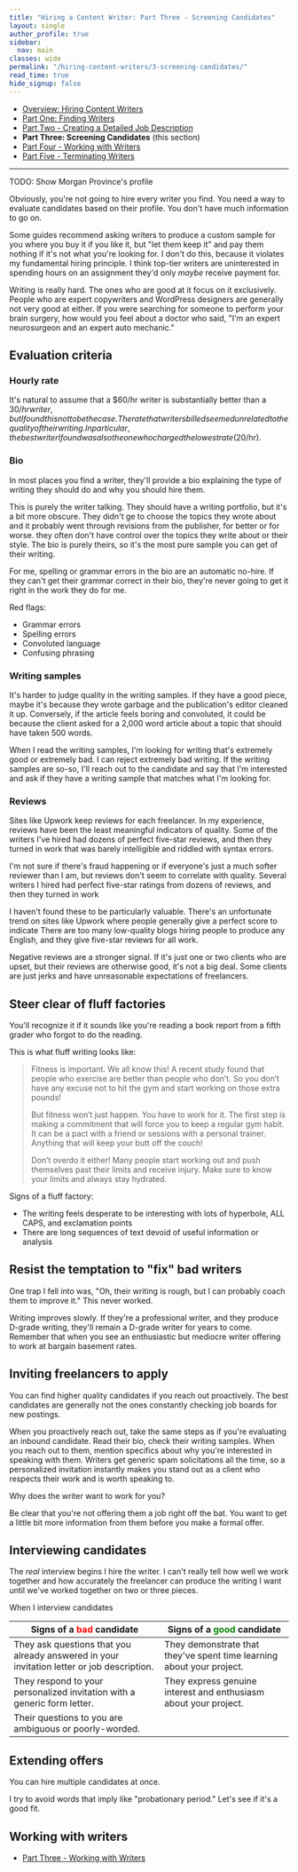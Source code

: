 ```yaml
---
title: "Hiring a Content Writer: Part Three - Screening Candidates"
layout: single
author_profile: true
sidebar:
  nav: main
classes: wide
permalink: "/hiring-content-writers/3-screening-candidates/"
read_time: true
hide_signup: false
---
```


* [Overview: Hiring Content Writers](/hiring-content-writers/)
* [Part One: Finding Writers](/hiring-content-writers/1-finding-writers/)
* [Part Two - Creating a Detailed Job Description](/hiring-content-writers/2-working-with-writers/)
* **Part Three: Screening Candidates** (this section)
* [Part Four - Working with Writers](/hiring-content-writers/4-working-with-writers/)
* [Part Five - Terminating Writers](/hiring-content-writers/5-terminating-writers/)

---

TODO: Show Morgan Province's profile

Obviously, you're not going to hire every writer you find. You need a way to evaluate candidates based on their profile. You don't have much information to go on.

Some guides recommend asking writers to produce a custom sample for you where you buy it if you like it, but "let them keep it" and pay them nothing if it's not what you're looking for. I don't do this, because it violates my fundamental hiring principle. I think top-tier writers are uninterested in spending hours on an assignment they'd only *maybe* receive payment for.

Writing is really hard. The ones who are good at it focus on it exclusively. People who are expert copywriters and WordPress designers are generally not very good at either. If you were searching for someone to perform your brain surgery, how would you feel about a doctor who said, "I'm an expert neurosurgeon and an expert auto mechanic."

## Evaluation criteria

### Hourly rate

It's natural to assume that a $60/hr writer is substantially better than a $30/hr writer, but I found this not to be the case. The rate that writers billed seemed unrelated to the quality of their writing. In particular, the best writer I found was also the one who charged the lowest rate ($20/hr).

### Bio

In most places you find a writer, they'll provide a bio explaining the type of writing they should do and why you should hire them.

This is purely the writer talking. They should have a writing portfolio, but it's a bit more obscure. They didn't ge to choose the topics they wrote about and it probably went through revisions from the publisher, for better or for worse. they often don't have control over the topics they write about or their style. The bio is purely theirs, so it's the most pure sample you can get of their writing.

For me, spelling or grammar errors in the bio are an automatic no-hire. If they can't get their grammar correct in their bio, they're never going to get it right in the work they do for me.

Red flags:

* Grammar errors
* Spelling errors
* Convoluted language
* Confusing phrasing

### Writing samples

It's harder to judge quality in the writing samples. If they have a good piece, maybe it's because they wrote garbage and the publication's editor cleaned it up. Conversely, if the article feels boring and convoluted, it could be because the client asked for a 2,000 word article about a topic that should have taken 500 words.

When I read the writing samples, I'm looking for writing that's extremely good or extremely bad. I can reject extremely bad writing. If the writing samples are so-so, I'll reach out to the candidate and say that I'm interested and ask if they have a writing sample that matches what I'm looking for.

### Reviews

Sites like Upwork keep reviews for each freelancer. In my experience, reviews have been the least meaningful indicators of quality. Some of the writers I've hired had dozens of perfect five-star reviews, and then they turned in work that was barely intelligible and riddled with syntax errors.

 I'm not sure if there's fraud happening or if everyone's just a much softer reviewer than I am, but reviews don't seem to correlate with quality. Several writers I hired had perfect five-star ratings from dozens of reviews, and then they turned in work

 I haven't found these to be particularly valuable. There's an unfortunate trend on sites like Upwork where people generally give a perfect score to indicate There are too many low-quality blogs hiring people to produce any English, and they give five-star reviews for all work.

Negative reviews are a stronger signal. If it's just one or two clients who are upset, but their reviews are otherwise good, it's not a big deal. Some clients are just jerks and have unreasonable expectations of freelancers.

## Steer clear of fluff factories

You'll recognize it if it sounds like you're reading a book report from a fifth grader who forgot to do the reading.

This is what fluff writing looks like:

>Fitness is important. We all know this! A recent study found that people who exercise are better than people who don’t. So you don’t have any excuse not to hit the gym and start working on those extra pounds!
>
>But fitness won’t just happen. You have to work for it. The first step is making a commitment that will force you to keep a regular gym habit. It can be a pact with a friend or sessions with a personal trainer. Anything that will keep your butt off the couch!
>
>Don’t overdo it either! Many people start working out and push themselves past their limits and receive injury. Make sure to know your limits and always stay hydrated.

Signs of a fluff factory:

* The writing feels desperate to be interesting with lots of hyperbole, ALL CAPS, and exclamation points
* There are long sequences of text devoid of useful information or analysis

## Resist the temptation to "fix" bad writers

One trap I fell into was, "Oh, their writing is rough, but I can probably coach them to improve it." This never worked. 

Writing improves slowly. If they're a professional writer, and they produce D-grade writing, they'll remain a D-grade writer for years to come. Remember that when you see an enthusiastic but mediocre writer offering to work at bargain basement rates.

## Inviting freelancers to apply

You can find higher quality candidates if you reach out proactively. The best candidates are generally not the ones constantly checking job boards for new postings.

When you proactively reach out, take the same steps as if you're evaluating an inbound candidate. Read their bio, check their writing samples. When you reach out to them, mention specifics about why you're interested in speaking with them. Writers get generic spam solicitations all the time, so a personalized invitation instantly makes you stand out as a client who respects their work and is worth speaking to.

Why does the writer want to work for you?

Be clear that you're not offering them a job right off the bat. You want to get a little bit more information from them before you make a formal offer.

## Interviewing candidates

The *real* interview begins I hire the writer. I can't really tell how well we work together and how accurately the freelancer can produce the writing I want until we've worked together on two or three pieces.

When I interview candidates

| Signs of a <font color="red">bad</font> candidate | Signs of a <font color="green">good</font> candidate |
|--------------------------|---------------------------|
| They ask questions that you already answered in your invitation letter or job description. | They demonstrate that they've spent time learning about your project. |
| They respond to your personalized invitation with a generic form letter. | They express genuine interest and enthusiasm about your project. |
| Their questions to you are ambiguous or poorly-worded.

## Extending offers

You can hire multiple candidates at once.

I try to avoid words that imply like "probationary period." Let's see if it's a good fit.

## Working with writers

* [Part Three - Working with Writers](/hiring-content-writers/3-working-with-writers/)
